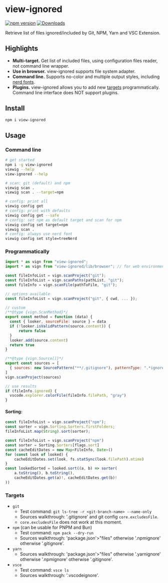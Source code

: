 # view-ignored

[![npm version](https://badge.fury.io/js/view-ignored.svg)](https://www.npmjs.com/package/view-ignored)
[![Downloads](https://img.shields.io/npm/dm/view-ignored.svg)](https://www.npmjs.com/package/view-ignored)

Retrieve list of files ignored/included by Git, NPM, Yarn and VSC Extension.

## Highlights

- **Multi-target.** Get list of included files, using configuration files reader, not command line wrapper.
- **Use in browser.** view-ignored supports file system adapter.
- **Command line.** Supports no-color and multiple output styles, including [nerd fonts](https://github.com/ryanoasis/nerd-fonts).
- **Plugins.** view-ignored allows you to add new [targets](#targets) programmatically. Command line interface does NOT support plugins.

## Install

```bash
npm i view-ignored
```

## Usage

### Command line

```bash
# get started
npm i -g view-ignored
viewig --help
view-ignored --help

# scan: git (default) and npm
viewig scan .
viewig scan . --target=npm

# config: print all
viewig config get
# config: print with defaults
viewig config get --safe
# config: set npm as default target and scan for npm
viewig config set target=npm
viewig scan .
# config: always use nerd font
viewig config set style=treeNerd
```

### Programmatically

```js
import * as vign from "view-ignored";
import * as vign from "view-ignored/lib/browser"; // for web environment apps

const fileInfoList = vign.scanProject("git");
const fileInfoList = vign.scanPaths(pathList, "git");
const fileInfo = vign.scanFile(pathToFile, "git");

// options available
const fileInfoList = vign.scanProject("git", { cwd, ... });

// custom
/**@type {vign.ScanMethod}*/
export const method = function (data) {
  const { looker, sourceFile: source } = data
  if (!looker.isValidPattern(source.content)) {
      return false
  }
  looker.add(source.content)
  return true
}

/**@type {vign.Source[]}*/
export const sources = [
  { sources: new SourcePattern("**/.gitignore"), patternType: ".*ignore", method, addPatterns: addPatternsExclude },
]
vign.scanProject(sources)

// use results
if (fileInfo.ignored) {
  vscode.explorer.colorFile(fileInfo.filePath, "gray")
}
```

#### Sorting:

```js
const fileInfoList = vign.scanProject("npm");
const sorter = vign.Sorting.Sorters.firstFolders;
fileInfoList.map(String).sort(sorter);
```

```js
const fileInfoList = vign.scanProject("npm")
const sorter = Sorting.Sorters[flags.sort]
const cacheEditDates = new Map<FileInfo, Date>()
for (const look of looked) {
	cacheEditDates.set(look, fs.statSync(look.filePath).mtime)
}
const lookedSorted = looked.sort((a, b) => sorter(
	a.toString(), b.toString(),
	cacheEditDates.get(a)!, cacheEditDates.get(b)!
))
```

### Targets

- `git`
  - Test command: `git ls-tree -r <git-branch-name> --name-only`
  - Sources walkthrough: '.gitignore' and git config `core.excludesFile`.
  - `core.excludesFile` does not work at this moment.
- `npm` (can be usable for PNPM and Bun)
  - Test command: `npm pack --dry-run`
  - Sources walkthrough: 'package.json'>"files" otherwise '.npmignore' otherwise '.gitignore'.
- `yarn`
  - Sources walkthrough: 'package.json'>"files" otherwise '.yarnignore' otherwise '.npmignore' otherwise '.gitignore'.
- `vsce`
  - Test command: `vsce ls`
  - Sources walkthrough: '.vscodeignore'.

